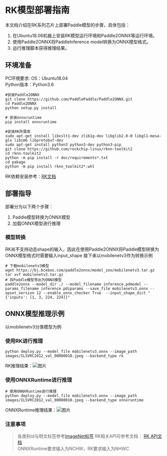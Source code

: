 # RK模型部署指南
本文档介绍在RK系列芯片上部署Paddle模型的步骤，具体包括：  
1. 在Ubuntu18.06机器上安装RK模型运行环境和Paddle2ONNX等运行环境。  
2. 使用Paddle2ONNX将PaddleInference model转换为ONNX模型格式。
3. 运行推理脚本获得推理结果。

## 环境准备
PC环境要求:
OS：Ubuntu18.04  
Python版本：Python3.6  
```
#安装Paddle2ONNX
git clone https://github.com/PaddlePaddle/Paddle2ONNX.git
cd Paddle2ONNX
python setup.py install

# 安装onnxruntime
pip install onnxruntime

#安装RK所需库
sudo apt-get install libxslt1-dev zlib1g-dev libglib2.0-0 libgl1-mesa-glx libsm6 libprotobuf-dev
sudo apt-get install python3 python3-dev python3-pip
git clone https://github.com/rockchip-linux/rknn-toolkit2
cd rknn-toolkit2
python -m pip install -r doc/requirements*.txt
cd pakage
python -m pip install rknn_toolkit2*.whl
```
RK依赖安装参考：[RK文档](https://github.com/rockchip-linux/rknn-toolkit2/blob/master/doc/Rockchip_Quick_Start_RKNN_Toolkit2_CN-1.2.0.pdf)

## 部署指导
部署分为以下两个步骤：  
1. Paddle模型转换为ONNX模型
2. 加载ONNX模型进行推理
### 模型转换
RK尚不支持动态shape的输入，因此在使用Paddle2ONNX将Paddle模型转换为ONNX模型格式时需要输入input_shape
接下来以mobilenetv3作为转换示例
```
# 下载mobilenetv3模型
wget https://bj.bcebos.com/paddle2onnx/model_zoo/mobilenetv3.tar.gz
tar xvf mobilenetv3.tar.gz
# 将Paddle模型导出为ONNX模型
paddle2onnx --model_dir ./ --model_filename inference.pdmodel --params_filename inference.pdiparams --save_file mobilenetv3.onnx --opset_version 12 --enable_onnx_checker True  --input_shape_dict "{'inputs': [1, 3, 224, 224]}"
```
## ONNX模型推理示例
以mobilenetv3分类模型为例
### 使用RK进行推理
```
python deploy.py --model_file mobilenetv3.onnx --image_path images/ILSVRC2012_val_00000010.jpeg --backend_type rk
```
RK推理结果：![图片](./images/doc_imgs/class_rk.png)  
### 使用ONNXRuntime进行推理
```
# 使用ONNXRuntime进行推理
python deploy.py --model_file mobilenetv3.onnx --image_path images/ILSVRC2012_val_00000010.jpeg --backend_type onnxruntime
```
ONNXRuntime推理结果：![图片](./images/doc_imgs/class_onnxruntime.png)
### 注意事项
> 各类别id与明文标签参考[ImageNet标签](https://github.com/PaddlePaddle/PaddleClas/blob/release/2.3/deploy/utils/imagenet1k_label_list.txt)
> RK相关API可参考文档： [RK API文档](https://github.com/rockchip-linux/rknn-toolkit2/blob/master/doc/Rockchip_User_Guide_RKNN_Toolkit2_CN-1.2.0.pdf)  
> ONNXRuntime要求输入为NCHW，RK要求输入为NHWC
